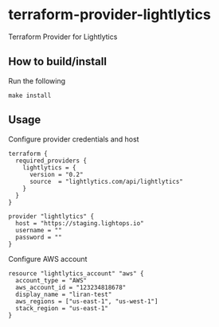 # terraform-provider-lightlytics
Terraform Provider for Lightlytics

## How to build/install

Run the following

`make install`


## Usage

Configure provider credentials and host

```
terraform {
  required_providers {
    lightlytics = {
      version = "0.2"
      source  = "lightlytics.com/api/lightlytics"
    }
  }
}

provider "lightlytics" {
  host = "https://staging.lightops.io"
  username = ""
  password = ""
}
```

Configure AWS account


```
resource "lightlytics_account" "aws" {
  account_type = "AWS"
  aws_account_id = "123234818678"
  display_name = "liran-test"
  aws_regions = ["us-east-1", "us-west-1"]
  stack_region = "us-east-1"
}
```
